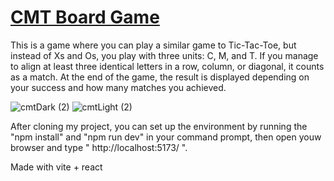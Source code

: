 # [CMT Board Game](https://szludora.github.io/CMT-Table/)
This is a game where you can play a similar game to Tic-Tac-Toe, but instead of Xs and Os, you play with three units: C, M, and T. If you manage to align at least three identical letters in a row, column, or diagonal, it counts as a match. At the end of the game, the result is displayed depending on your success and how many matches you achieved.



![cmtDark (2)](https://github.com/user-attachments/assets/634b7b8d-f1fa-4384-9b12-b93df62dcb0f)
![cmtLight (2)](https://github.com/user-attachments/assets/1b03f01f-7c29-41db-ac6e-5f67c21a4489)

After cloning my project, you can set up the environment by running the "npm install" and "npm run dev" in your command prompt, then open youw browser and type " http://localhost:5173/ ".

Made with vite + react
